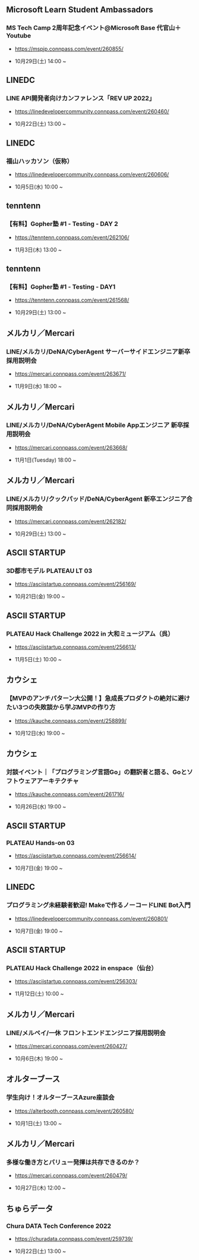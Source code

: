 ## Microsoft Learn Student Ambassadors

### MS Tech Camp 2周年記念イベント@Microsoft Base 代官山＋Youtube

- https://mspjp.connpass.com/event/260855/

- 10月29日(土) 14:00 ~

## LINEDC

### LINE API開発者向けカンファレンス「REV UP 2022」

- https://linedevelopercommunity.connpass.com/event/260460/

- 10月22日(土) 13:00 ~

## LINEDC

### 福山ハッカソン（仮称）

- https://linedevelopercommunity.connpass.com/event/260606/

- 10月5日(水) 10:00 ~

## tenntenn

### 【有料】Gopher塾 #1 - Testing - DAY 2

- https://tenntenn.connpass.com/event/262106/

- 11月3日(木) 13:00 ~

## tenntenn

### 【有料】Gopher塾 #1 - Testing - DAY1

- https://tenntenn.connpass.com/event/261568/

- 10月29日(土) 13:00 ~

## メルカリ／Mercari

### LINE/メルカリ/DeNA/CyberAgent サーバーサイドエンジニア新卒採用説明会

- https://mercari.connpass.com/event/263671/

- 11月9日(水) 18:00 ~

## メルカリ／Mercari

### LINE/メルカリ/DeNA/CyberAgent Mobile Appエンジニア 新卒採用説明会

- https://mercari.connpass.com/event/263668/

- 11月1日(Tuesday) 18:00 ~

## メルカリ／Mercari

### LINE/メルカリ/クックパッド/DeNA/CyberAgent 新卒エンジニア合同採用説明会

- https://mercari.connpass.com/event/262182/

- 10月29日(土) 13:00 ~

## ASCII STARTUP

### 3D都市モデル PLATEAU LT 03

- https://asciistartup.connpass.com/event/256169/

- 10月21日(金) 19:00 ~

## ASCII STARTUP

### PLATEAU Hack Challenge 2022 in 大和ミュージアム（呉）

- https://asciistartup.connpass.com/event/256613/

- 11月5日(土) 10:00 ~

## カウシェ

### 【MVPのアンチパターン大公開！】急成長プロダクトの絶対に避けたい3つの失敗談から学ぶMVPの作り方

- https://kauche.connpass.com/event/258899/

- 10月12日(水) 19:00 ~

## カウシェ

### 対談イベント｜「プログラミング言語Go」の翻訳者と語る、Goとソフトウェアアーキテクチャ

- https://kauche.connpass.com/event/261716/

- 10月26日(水) 19:00 ~

## ASCII STARTUP

### PLATEAU Hands-on 03

- https://asciistartup.connpass.com/event/256614/

- 10月7日(金) 19:00 ~

## LINEDC

### プログラミング未経験者歓迎! Makeで作るノーコードLINE Bot入門

- https://linedevelopercommunity.connpass.com/event/260801/

- 10月7日(金) 19:00 ~

## ASCII STARTUP

### PLATEAU Hack Challenge 2022 in enspace（仙台）

- https://asciistartup.connpass.com/event/256303/

- 11月12日(土) 10:00 ~

## メルカリ／Mercari

### LINE/メルペイ/一休 フロントエンドエンジニア採用説明会

- https://mercari.connpass.com/event/260427/

- 10月6日(木) 19:00 ~

## オルターブース

### 学生向け！オルターブースAzure座談会

- https://alterbooth.connpass.com/event/260580/

- 10月1日(土) 13:00 ~

## メルカリ／Mercari

### 多様な働き方とバリュー発揮は共存できるのか？

- https://mercari.connpass.com/event/260479/

- 10月27日(木) 12:00 ~

## ちゅらデータ

### Chura DATA Tech Conference 2022

- https://churadata.connpass.com/event/259739/

- 10月22日(土) 13:00 ~

<br> 